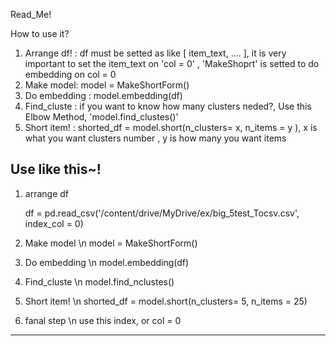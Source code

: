 Read_Me! 

How to use it? 

1. Arrange df! : df must be setted as like [ item_text, .... ], it is very important to set the item_text on 'col = 0' , 'MakeShoprt' is setted to do embedding on col = 0
3. Make model: model = MakeShortForm()
4. Do embedding :  model.embedding(df)
5. Find_cluste : if you want to know how many clusters neded?, Use this Elbow Method, 'model.find_clustes()'
6. Short item! : shorted_df = model.short(n_clusters= x,  n_items = y ),  x is what you want clusters number , y is how many you want items

Use like this~! 
---

1. arrange df
   
   df = pd.read_csv('/content/drive/MyDrive/ex/big_5test_Tocsv.csv', index_col = 0)

3. Make model \n
   model = MakeShortForm()

5. Do embedding \n
   model.embedding(df)

7. Find_cluste \n
   model.find_nclustes()

9. Short item! \n
    shorted_df = model.short(n_clusters= 5,  n_items = 25)

11. fanal step \n use this index, or col = 0

---


